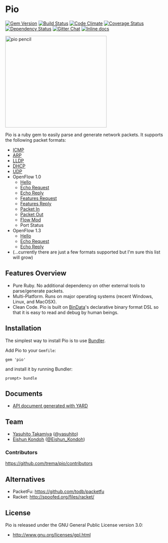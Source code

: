 # Pio

<a href='https://rubygems.org/gems/pio'><img src='http://img.shields.io/gem/v/pio.svg?style=flat' alt='Gem Version' /></a>
<a href='https://travis-ci.org/trema/pio'><img src='http://img.shields.io/travis/trema/pio/develop.svg?style=flat' alt='Build Status' /></a>
<a href='https://codeclimate.com/github/trema/pio'><img src='http://img.shields.io/codeclimate/github/trema/pio.svg?style=flat' alt='Code Climate' /></a>
<a href='https://coveralls.io/r/trema/pio?branch=develop'><img src='http://img.shields.io/coveralls/trema/pio/develop.svg?style=flat' alt='Coverage Status' /></a>
<a href='https://gemnasium.com/trema/pio'><img src='http://img.shields.io/gemnasium/trema/pio.svg?style=flat' alt='Dependency Status' /></a>
<a href='https://gitter.im/trema/pio'><img src='https://badges.gitter.im/Join Chat.svg?style=flat' alt='Gitter Chat' /></a>
<a href="http://inch-pages.github.io/github/trema/pio"><img src="http://inch-pages.github.io/github/trema/pio.svg" alt="Inline docs"></a>

<a href="http://www.flickr.com/photos/mongogushi/4226014070/" title="pio pencil by mongo gushi, on Flickr"><img src="http://farm5.staticflickr.com/4022/4226014070_cdeb7c1e5d_n.jpg" width="320" height="290" alt="pio pencil"></a>

Pio is a ruby gem to easily parse and generate network packets. It
supports the following packet formats:

-   [ICMP](https://relishapp.com/trema/pio/docs/misc/icmp)
-   [ARP](https://relishapp.com/trema/pio/docs/misc/arp)
-   [LLDP](https://relishapp.com/trema/pio/docs/misc/lldp)
-   [DHCP](https://relishapp.com/trema/pio/docs/misc/dhcp)
-   [UDP](https://relishapp.com/trema/pio/docs/misc/udp)
-   OpenFlow 1.0
    -   [Hello](https://relishapp.com/trema/pio/docs/open-flow10/hello)
    -   [Echo Request](https://relishapp.com/trema/pio/docs/open-flow10/echo-request)
    -   [Echo Reply](https://relishapp.com/trema/pio/docs/open-flow10/echo-reply)
    -   [Features Request](https://relishapp.com/trema/pio/docs/open-flow10/features-request)
    -   [Features Reply](https://relishapp.com/trema/pio/docs/open-flow10/features-reply)
    -   [Packet In](https://relishapp.com/trema/pio/docs/open-flow10/packet-in)
    -   [Packet Out](https://relishapp.com/trema/pio/docs/open-flow10/packet-out)
    -   [Flow Mod](https://relishapp.com/trema/pio/docs/open-flow10/flow-mod)
    -   Port Status
-   OpenFlow 1.3
    -   [Hello](https://relishapp.com/trema/pio/docs/open-flow13/hello)
    -   [Echo Request](https://relishapp.com/trema/pio/docs/open-flow13/echo-request)
    -   [Echo Reply](https://relishapp.com/trema/pio/docs/open-flow13/echo-reply)
-   (&#x2026;currently there are just a few formats supported but I'm sure this list will grow)

## Features Overview

-   Pure Ruby. No additional dependency on other external tools to
    parse/generate packets.
-   Multi-Platform. Runs on major operating systems (recent Windows,
    Linux, and MacOSX).
-   Clean Code. Pio is built on [BinData](https://github.com/dmendel/bindata)'s declarative binary format DSL
    so that it is easy to read and debug by human beings.

## Installation

The simplest way to install Pio is to use [Bundler](http://gembundler.com/).

Add Pio to your `Gemfile`:

    gem 'pio'

and install it by running Bundler:

    prompt> bundle

## Documents

-   [API document generated with YARD](http://rubydoc.info/github/trema/pio/frames/file/README.md)

## Team

-   [Yasuhito Takamiya](https://github.com/yasuhito) ([@yasuhito](https://twitter.com/yasuhito))
-   [Eishun Kondoh](https://github.com/shun159) ([@Eishun\_Kondoh](https://twitter.com/Eishun_Kondoh))

### Contributors

<https://github.com/trema/pio/contributors>

## Alternatives

-   PacketFu: <https://github.com/todb/packetfu>
-   Racket: <http://spoofed.org/files/racket/>

## License

Pio is released under the GNU General Public License version 3.0:

-   <http://www.gnu.org/licenses/gpl.html>
